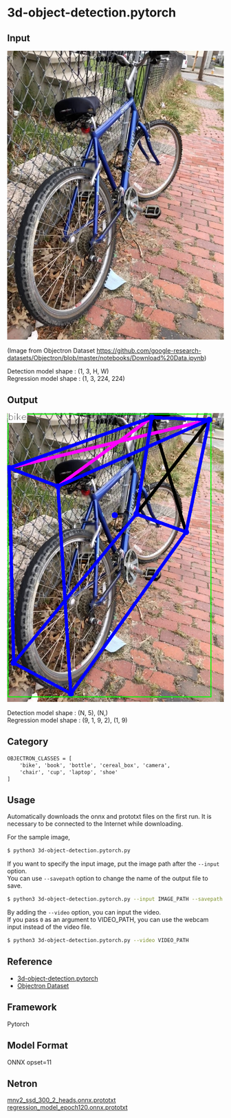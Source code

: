 # 3d-object-detection.pytorch

## Input

![Input](demo.jpg)

(Image from Objectron Dataset https://github.com/google-research-datasets/Objectron/blob/master/notebooks/Download%20Data.ipynb)

Detection model shape : (1, 3, H, W)  
Regression model shape : (1, 3, 224, 224)  

## Output

![Output](output.png)

Detection model shape : (N, 5), (N,)  
Regression model shape : (9, 1, 9, 2), (1, 9) 

## Category
```
OBJECTRON_CLASSES = [
    'bike', 'book', 'bottle', 'cereal_box', 'camera', 
    'chair', 'cup', 'laptop', 'shoe'
]
```

## Usage
Automatically downloads the onnx and prototxt files on the first run.
It is necessary to be connected to the Internet while downloading.

For the sample image,
``` bash
$ python3 3d-object-detection.pytorch.py
```

If you want to specify the input image, put the image path after the `--input` option.  
You can use `--savepath` option to change the name of the output file to save.
```bash
$ python3 3d-object-detection.pytorch.py --input IMAGE_PATH --savepath SAVE_IMAGE_PATH
```

By adding the `--video` option, you can input the video.   
If you pass `0` as an argument to VIDEO_PATH, you can use the webcam input instead of the video file.
```bash
$ python3 3d-object-detection.pytorch.py --video VIDEO_PATH
```

## Reference

- [3d-object-detection.pytorch](https://github.com/sovrasov/3d-object-detection.pytorch)
- [Objectron Dataset](https://github.com/google-research-datasets/Objectron)

## Framework

Pytorch

## Model Format

ONNX opset=11

## Netron

[mnv2_ssd_300_2_heads.onnx.prototxt](https://netron.app/?url=https://storage.googleapis.com/ailia-models/3d-object-detection.pytorch/mnv2_ssd_300_2_heads.onnx.prototxt)
[regression_model_epoch120.onnx.prototxt](https://netron.app/?url=https://storage.googleapis.com/ailia-models/3d-object-detection.pytorch/regression_model_epoch120.onnx.prototxt)
